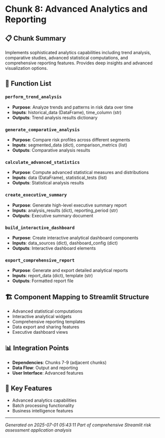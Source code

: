# Chunk 8: Advanced Analytics and Reporting

## 📋 Chunk Summary
Implements sophisticated analytics capabilities including trend analysis, comparative studies, advanced statistical computations, and comprehensive reporting features. Provides deep insights and advanced visualization options.

## 🔧 Function List

### `perform_trend_analysis`
- **Purpose**: Analyze trends and patterns in risk data over time
- **Inputs**: historical_data (DataFrame), time_column (str)
- **Outputs**: Trend analysis results dictionary

### `generate_comparative_analysis`
- **Purpose**: Compare risk profiles across different segments
- **Inputs**: segmented_data (dict), comparison_metrics (list)
- **Outputs**: Comparative analysis results

### `calculate_advanced_statistics`
- **Purpose**: Compute advanced statistical measures and distributions
- **Inputs**: data (DataFrame), statistical_tests (list)
- **Outputs**: Statistical analysis results

### `create_executive_summary`
- **Purpose**: Generate high-level executive summary report
- **Inputs**: analysis_results (dict), reporting_period (str)
- **Outputs**: Executive summary document

### `build_interactive_dashboard`
- **Purpose**: Create interactive analytical dashboard components
- **Inputs**: data_sources (dict), dashboard_config (dict)
- **Outputs**: Interactive dashboard elements

### `export_comprehensive_report`
- **Purpose**: Generate and export detailed analytical reports
- **Inputs**: report_data (dict), template (str)
- **Outputs**: Formatted report file

## 🏗️ Component Mapping to Streamlit Structure

- Advanced statistical computations
- Interactive analytical widgets
- Comprehensive reporting templates
- Data export and sharing features
- Executive dashboard views

## 📊 Integration Points
- **Dependencies**: Chunks 7-9 (adjacent chunks)
- **Data Flow**: Output and reporting
- **User Interface**: Advanced features

## 🎯 Key Features
- Advanced analytics capabilities
- Batch processing functionality
- Business intelligence features

---
*Generated on 2025-07-01 05:43:11*
*Part of comprehensive Streamlit risk assessment application analysis*
